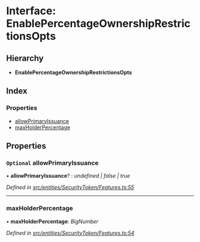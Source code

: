 # Interface: EnablePercentageOwnershipRestrictionsOpts

## Hierarchy

* **EnablePercentageOwnershipRestrictionsOpts**

## Index

### Properties

* [allowPrimaryIssuance](entities.securitytoken.enablepercentageownershiprestrictionsopts.md#optional-allowprimaryissuance)
* [maxHolderPercentage](entities.securitytoken.enablepercentageownershiprestrictionsopts.md#maxholderpercentage)

## Properties

### `Optional` allowPrimaryIssuance

• **allowPrimaryIssuance**? : *undefined | false | true*

*Defined in [src/entities/SecurityToken/Features.ts:55](https://github.com/PolymathNetwork/polymath-sdk/blob/454d285/src/entities/SecurityToken/Features.ts#L55)*

___

###  maxHolderPercentage

• **maxHolderPercentage**: *BigNumber*

*Defined in [src/entities/SecurityToken/Features.ts:54](https://github.com/PolymathNetwork/polymath-sdk/blob/454d285/src/entities/SecurityToken/Features.ts#L54)*
